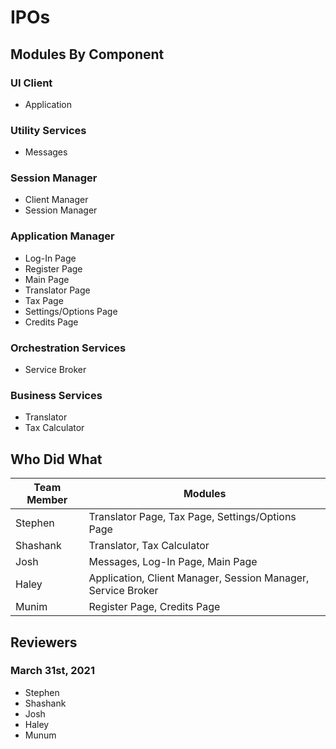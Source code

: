# IPOs

## Modules By Component

### UI Client
* Application 

### Utility Services
* Messages 

### Session Manager
* Client Manager
* Session Manager

### Application Manager
* Log-In Page
* Register Page
* Main Page
* Translator Page
* Tax Page
* Settings/Options Page
* Credits Page

### Orchestration Services
* Service Broker

### Business Services
* Translator
* Tax Calculator

## Who Did What
| Team Member | Modules |
| --- | --- |
| Stephen | Translator Page, Tax Page, Settings/Options Page |
| Shashank | Translator, Tax Calculator |
| Josh | Messages, Log-In Page, Main Page |
| Haley | Application, Client Manager, Session Manager, Service Broker |
| Munim | Register Page, Credits Page |

## Reviewers

### March 31st, 2021
* Stephen
* Shashank
* Josh
* Haley
* Munum
